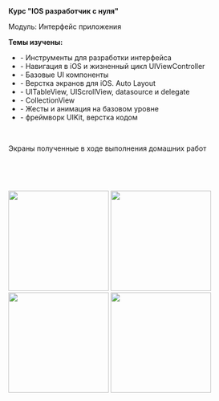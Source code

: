 <p><br></p>
<p><strong>Курс &quot;IOS разработчик с нуля&quot;</strong></p>
<p>Модуль: Интерфейс приложения&nbsp;</p>
<p><strong>Темы изучены:&nbsp;</strong></p>
<ul>
    <li>- Инструменты для разработки интерфейса</li>
    <li>- Навигация в iOS и жизненный цикл UIViewController</li>
    <li>- Базовые UI компоненты</li>
    <li>- Верстка экранов для iOS. Auto Layout</li>
    <li>- UITableView, UIScrollView, datasource и delegate</li>
    <li>- CollectionView</li>
    <li>- Жесты и анимация на базовом уровне&nbsp;</li>
    <li>- фреймворк UIKit, верстка кодом</li>
</ul>
<p><br></p>
<p>Экраны полученные в ходе выполнения домашних работ</p>
<p><br></p>
<p>&nbsp;</p>

<img src = "https://user-images.githubusercontent.com/106964404/202212466-d58a8939-cb52-4818-b047-63790d88a52c.png" width="200"> <img src = "https://user-images.githubusercontent.com/106964404/202214369-b8695ee2-e19d-44a8-8834-d7a4105bfcb3.png" width="200">
<img src = "https://user-images.githubusercontent.com/106964404/202214388-d6183a35-eb9c-4bf1-9431-1efd74a77757.png" width="200">
<img src = "https://user-images.githubusercontent.com/106964404/202214400-e1494787-9883-4056-b2b9-51fb4178a1c6.png" width="200">

